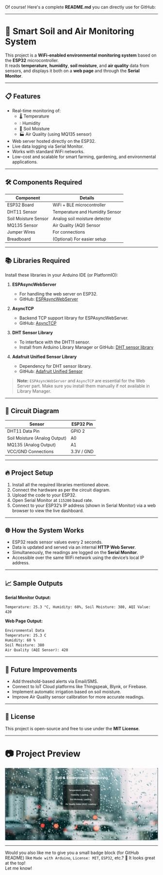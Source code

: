 Of course! Here's a complete **README.md** you can directly use for GitHub:

---

# 🌱 Smart Soil and Air Monitoring System

This project is a **WiFi-enabled environmental monitoring system** based on the **ESP32** microcontroller.  
It reads **temperature**, **humidity**, **soil moisture**, and **air quality** data from sensors, and displays it both on a **web page** and through the **Serial Monitor**.

---

## 📋 Features
- Real-time monitoring of:
  - 🌡️ Temperature
  - 💧 Humidity
  - 🌱 Soil Moisture
  - 🏭 Air Quality (using MQ135 sensor)
- Web server hosted directly on the ESP32.
- Live data logging via Serial Monitor.
- Works with standard WiFi networks.
- Low-cost and scalable for smart farming, gardening, and environmental applications.

---

## 🛠️ Components Required
| Component           | Details                            |
|---------------------|------------------------------------|
| ESP32 Board         | WiFi + BLE microcontroller         |
| DHT11 Sensor        | Temperature and Humidity Sensor    |
| Soil Moisture Sensor| Analog soil moisture detector      |
| MQ135 Sensor        | Air Quality (AQI) Sensor           |
| Jumper Wires        | For connections                    |
| Breadboard          | (Optional) For easier setup        |

---

## 📚 Libraries Required

Install these libraries in your Arduino IDE (or PlatformIO):

1. **ESPAsyncWebServer**  
   - For handling the web server on ESP32.
   - GitHub: [ESPAsyncWebServer](https://github.com/me-no-dev/ESPAsyncWebServer)

2. **AsyncTCP**  
   - Backend TCP support library for ESPAsyncWebServer.
   - GitHub: [AsyncTCP](https://github.com/me-no-dev/AsyncTCP)

3. **DHT Sensor Library**  
   - To interface with the DHT11 sensor.
   - Install from Arduino Library Manager or GitHub: [DHT sensor library](https://github.com/adafruit/DHT-sensor-library)

4. **Adafruit Unified Sensor Library**  
   - Dependency for DHT sensor library.
   - GitHub: [Adafruit Unified Sensor](https://github.com/adafruit/Adafruit_Sensor)

> **Note:** `ESPAsyncWebServer` and `AsyncTCP` are essential for the Web Server part. Make sure you install them manually if not available in Library Manager.

---

## 🧩 Circuit Diagram

| Sensor              | ESP32 Pin       |
|---------------------|-----------------|
| DHT11 Data Pin      | GPIO 2           |
| Soil Moisture (Analog Output) | A0 |
| MQ135 (Analog Output) | A1 |
| VCC/GND Connections | 3.3V / GND       |

---

## 🔥 Project Setup

1. Install all the required libraries mentioned above.
2. Connect the hardware as per the circuit diagram.
3. Upload the code to your ESP32.
4. Open Serial Monitor at `115200` baud rate.
5. Connect to your ESP32’s IP address (shown in Serial Monitor) via a web browser to view the live dashboard.

---

## 🌐 How the System Works

- ESP32 reads sensor values every 2 seconds.
- Data is updated and served via an internal **HTTP Web Server**.
- Simultaneously, the readings are logged on the **Serial Monitor**.
- Accessible over the same WiFi network using the device’s local IP address.

---

## 📈 Sample Outputs

**Serial Monitor Output:**
```
Temperature: 25.3 °C, Humidity: 60%, Soil Moisture: 380, AQI Value: 420
```

**Web Page Output:**
```
Environmental Data
Temperature: 25.3 C
Humidity: 60 %
Soil Moisture: 380
Air Quality (AQI Sensor): 420
```

---

## 🚀 Future Improvements
- Add threshold-based alerts via Email/SMS.
- Connect to IoT Cloud platforms like Thingspeak, Blynk, or Firebase.
- Implement automatic irrigation based on soil moisture.
- Improve Air Quality sensor calibration for more accurate readings.

---

## 📝 License
This project is open-source and free to use under the **MIT License**.

---

# 📷 Project Preview
![image of project](img.png)

---

Would you also like me to give you a small badge block (for GitHub README) like `Made with Arduino`, `License: MIT`, `ESP32`, etc.? 🚀 It looks great at the top!  
Let me know!